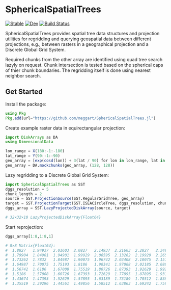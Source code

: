 # SphericalSpatialTrees

[![Stable](https://img.shields.io/badge/docs-stable-blue.svg)](https://meggart.github.io/SphericalSpatialTrees.jl/stable/)
[![Dev](https://img.shields.io/badge/docs-dev-blue.svg)](https://meggart.github.io/SphericalSpatialTrees.jl/dev/)
[![Build Status](https://github.com/meggart/SphericalSpatialTrees.jl/actions/workflows/CI.yml/badge.svg?branch=main)](https://github.com/meggart/SphericalSpatialTrees.jl/actions/workflows/CI.yml?query=branch%3Amain)

SphericalSpatialTrees provides spatial tree data structures and projection utilities for regridding and querying geospatial data between different projections, e.g., between rasters in a geographical projection and a Discrete Global Grid System.

Required chunks from the other array are identified using quad tree search lazyly on request.
Chunk intersection is tested based on the spherical caps of thier chunk boundaries.
The regridding itself is done using nearest neighbor search. 

## Get Started

Install the package:

```julia
using Pkg
Pkg.add(url="https://github.com/meggart/SphericalSpatialTrees.jl")
```

Create example raster data in equirectangular projection:

```julia
import DiskArrays as DA
using DimensionalData

lon_range = X(180:-1:-180)
lat_range = Y(90:-1:-90)
geo_array = [exp(cosd(lon)) + 3(lat / 90) for lon in lon_range, lat in lat_range]
geo_array = DA.mockchunks(geo_array, (128, 128))
```

Lazy regridding to a Discrete Global Grid System:

```julia
import SphericalSpatialTrees as SST
dggs_resolution = 5
chunk_length = 2
source = SST.ProjectionSource(SST.RegularGridTree, geo_array)
target = SST.ProjectionTarget(SST.ISEACircleTree, dggs_resolution, chunk_length)
dggs_array = SST.LazyProjectedDiskArray(source, target)

# 32×32×10 LazyProjectedDiskArray{Float64}
```

Start reprojection:

```julia
dggs_array[1:8,1:8,1]

# 8×8 Matrix{Float64}:
#  1.8827   1.94937  2.01603  2.0827   2.14937  2.21603  2.2827   2.34937
#  1.79904  1.84901  1.94901  1.99929  2.06595  2.13262  2.19929  2.26595
#  1.73262  1.7832   1.84987  1.90075  1.96742  2.03408  2.10075  2.15193
#  1.64987  1.70075  1.75193  1.8186   1.90341  1.97008  2.02185  2.08852
#  1.56742  1.6186   1.67008  1.75519  1.80726  1.87393  1.92629  1.99296
#  1.5186   1.57008  1.60726  1.67393  1.72629  1.77895  1.87895  1.93189
#  1.43674  1.47393  1.52629  1.57895  1.63189  1.73189  1.78512  1.83863
#  1.35519  1.39296  1.44561  1.49856  1.58512  1.63863  1.69242  1.75909
```